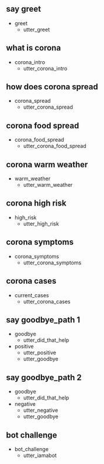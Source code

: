 ## say greet
* greet
  - utter_greet

## what is corona
* corona_intro
  - utter_corona_intro

## how does corona spread
* corona_spread
  - utter_corona_spread

## corona food spread
* corona_food_spread
  - utter_corona_food_spread

## corona warm weather
* warm_weather
  - utter_warm_weather

## corona high risk
* high_risk
  - utter_high_risk

## corona symptoms
* corona_symptoms
  - utter_corona_symptoms

## corona cases
* current_cases
  - utter_corona_cases    

## say goodbye_path 1
* goodbye
  - utter_did_that_help
* positive
  - utter_positive  
  - utter_goodbye

## say goodbye_path 2
* goodbye
  - utter_did_that_help
* negative
  - utter_negative  
  - utter_goodbye  

## bot challenge
* bot_challenge
  - utter_iamabot
